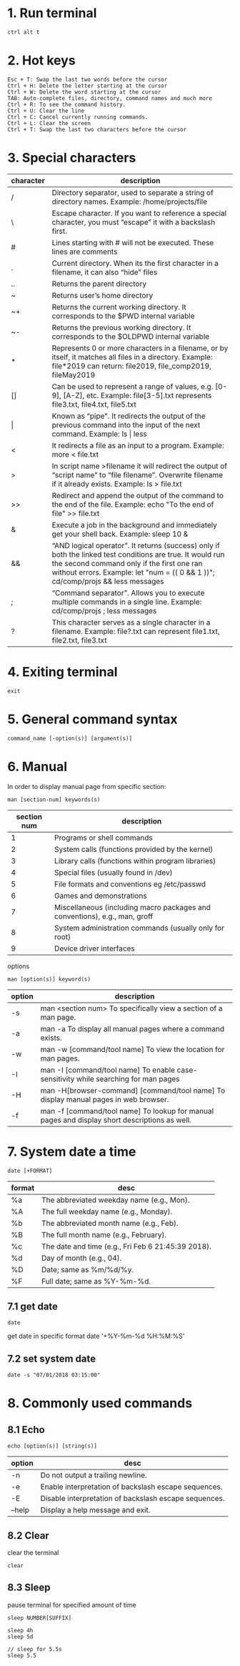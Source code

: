 # 1. Run terminal
```
ctrl alt t
```
# 2. Hot keys
```
Esc + T: Swap the last two words before the cursor
Ctrl + H: Delete the letter starting at the cursor
Ctrl + W: Delete the word starting at the cursor
TAB: Auto-complete files, directory, command names and much more
Ctrl + R: To see the command history.
Ctrl + U: Clear the line
Ctrl + C: Cancel currently running commands.
Ctrl + L: Clear the screen
Ctrl + T: Swap the last two characters before the cursor
```

# 3. Special characters
|character|description|
|--|--|
|/	|Directory separator, used to separate a string of directory names. Example: /home/projects/file|
|\	|Escape character. If you want to reference a special character, you must “escape” it with a backslash first. |Example: \n means newline; \v means vertical tab; \r means return
|#	|Lines starting with # will not be executed. These lines are comments|
|.	|Current directory. When its the first character in a filename, it can also “hide” files|
|..	|Returns the parent directory|
|~	|Returns user’s home directory|
|~+	|Returns the current working directory. It corresponds to the $PWD internal variable|
|~-	|Returns the previous working directory. It corresponds to the $OLDPWD internal variable|
|*	|Represents 0 or more characters in a filename, or by itself, it matches all files in a directory. Example: file*2019 can return: file2019, file_comp2019, fileMay2019|
|[]	|Can be used to represent a range of values, e.g. [0-9], [A-Z], etc. Example: file[3-5].txt represents file3.txt, file4.txt, file5.txt|
|\|	|Known as “pipe". It redirects the output of the previous command into the input of the next command. Example: ls \| less|
|<	|It redirects a file as an input to a program. Example: more < file.txt|
|>	|In script name >filename it will redirect the output of “script name” to “file filename”. Overwrite filename if it already exists. Example: ls > file.txt|
|>>	|Redirect and append the output of the command to the end of the file. Example: echo "To the end of file" >> file.txt|
|&	|Execute a job in the background and immediately get your shell back. Example: sleep 10 &|
|&&	|“AND logical operator”. It returns (success) only if both the linked test conditions are true. It would run the second command only if the first one ran without errors. Example: let "num = (( 0 && 1 ))"; cd/comp/projs && less messages|
|;	|“Command separator”. Allows you to execute multiple commands in a single line. Example: cd/comp/projs ; less messages|
|?	|This character serves as a single character in a filename. Example: file?.txt can represent file1.txt, file2.txt, file3.txt|

# 4. Exiting terminal
```
exit
```

# 5. General command syntax
```
command_name [-option(s)] [argument(s)]
```

# 6. Manual
In order to display manual page from specific section:

```
man [section-num] keywords(s)
```
|section num|description|
|--|--|
|1	|Programs or shell commands|
|2	|System calls (functions provided by the kernel)|
|3	|Library calls (functions within program libraries)|
|4	|Special files (usually found in /dev)|
|5	|File formats and conventions eg /etc/passwd|
|6	|Games and demonstrations|
|7	|Miscellaneous (including macro packages and conventions), e.g., man, groff|
|8	|System administration commands (usually only for root)|
|9	|Device driver interfaces|

options
```
man [option(s)] keyword(s)
```
|option|description|
|--|--|
|-s	|man  <section num\> <command>	To specifically view a section of a man page.|
|-a	|man -a <command>	To display all manual pages where a command exists.|
|-w	|man -w [command/tool name]	To view the location for man pages.|
|-I	|man -I [command/tool name]	To enable case-sensitivity while searching for man pages|
|-H	|man -H[browser-command] [command/tool name]	To display manual pages in web browser.|
|-f|	man -f [command/tool name]	To lookup for manual pages and display short descriptions as well.|

# 7. System date a time
```
date [+FORMAT]
```

|format|desc|
|--|--|
 |%a	|The abbreviated weekday name (e.g., Mon).|
|%A	|The full weekday name (e.g., Monday).|
|%b	|The abbreviated month name (e.g., Feb).|
|%B	|The full month name (e.g., February).|
|%c	|The date and time (e.g., Fri Feb 6 21:45:39 2018).|
|%d	|Day of month (e.g., 04).|
|%D	|Date; same as %m/%d/%y.|
|%F	|Full date; same as %Y-%m-%d.|

## 7.1 get date
```
date
```
get date in specific format
date '+%Y-%m-%d %H:%M:%S'

## 7.2 set system date
```
date -s "07/01/2018 03:15:00"
```

# 8. Commonly used commands
## 8.1 Echo
```
echo [option(s)] [string(s)]
```
|option|desc|
|--|--|
|-n	|Do not output a trailing newline.|
|-e	|Enable interpretation of backslash escape sequences.|
|-E	|Disable interpretation of backslash escape sequences.|
|–help|	Display a help message and exit.|

## 8.2 Clear
clear the terminal
```
clear
```

## 8.3 Sleep
pause terminal for specified amount of time
```
sleep NUMBER[SUFFIX]

sleep 4h
sleep 5d

// sleep for 5.5s
sleep 5.5
```
